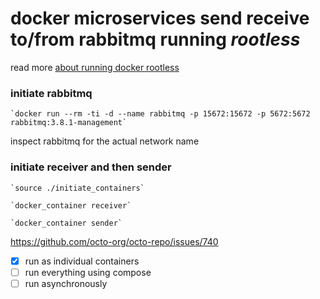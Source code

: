 # docker microservices send receive to/from rabbitmq running <ubuntu rootless>*rootless*

read more [about running docker rootless](https://docs.docker.com/engine/security/rootless/)
### initiate rabbitmq 
```
`docker run --rm -ti -d --name rabbitmq -p 15672:15672 -p 5672:5672 rabbitmq:3.8.1-management`

```
inspect rabbitmq for the actual network name
> 
### initiate receiver and then sender
```
`source ./initiate_containers`

`docker_container receiver`

`docker_container sender`
```
https://github.com/octo-org/octo-repo/issues/740

- [x] run as individual containers
- [ ] run everything using compose
- [ ] run asynchronously  